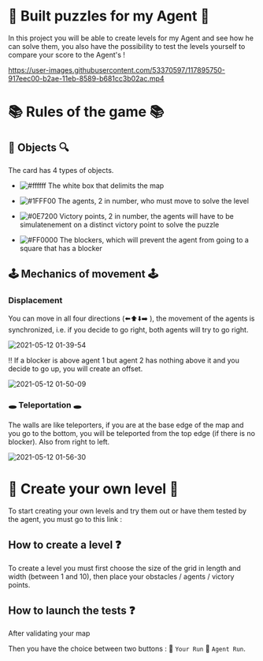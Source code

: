 # 🧩 Built puzzles for my Agent  🧩 #

In this project you will be able to create levels for my Agent and see how he can solve them, you also have the possibility to test the levels yourself to compare your score to the Agent's ! 

https://user-images.githubusercontent.com/53370597/117895750-917eec00-b2ae-11eb-8589-b681cc3b02ac.mp4



# 📚 Rules of the game 📚 #

## 🔎 Objects 🔍 ##
The card has 4 types of objects.

* ![#ffffff](https://via.placeholder.com/15/ffffff/000000?text=+) The white box that delimits the map
 
* ![#1FFF00](https://via.placeholder.com/15/1FFF00/000000?text=+) The agents, 2 in number, who must move to solve the level

* ![#0E7200](https://via.placeholder.com/15/0E7200/000000?text=+) Victory points, 2 in number, the agents will have to be simulatenement on a distinct victory point to solve the puzzle

* ![#FF0000](https://via.placeholder.com/15/FF0000/000000?text=+) The blockers, which will prevent the agent from going to a square that has a blocker


## 🕹️ Mechanics of movement 🕹️ ##

### Displacement 

You can move in all four directions (⬅️⬆️⬇️➡️ ), the movement of the agents is synchronized, i.e. if you decide to go right, both agents will try to go right.

![2021-05-12 01-39-54](https://user-images.githubusercontent.com/53370597/117897609-b2494080-b2b2-11eb-9f04-3181c1a6789a.gif)

‼️ If a blocker is above agent 1 but agent 2 has nothing above it and you decide to go up, you will create an offset.

![2021-05-12 01-50-09](https://user-images.githubusercontent.com/53370597/117898223-03a5ff80-b2b4-11eb-9fca-832ab417dcfa.gif)

### 🕳️ Teleportation 🕳️ ###

The walls are like teleporters, if you are at the base edge of the map and you go to the bottom, you will be teleported from the top edge (if there is no blocker).
Also from right to left.

![2021-05-12 01-56-30](https://user-images.githubusercontent.com/53370597/117898630-efaecd80-b2b4-11eb-80c5-96da0b2c706b.gif)

# 🧱 Create your own level 🧱 #

To start creating your own levels and try them out or have them tested by the agent, you must go to this link :

## How to create a level ❓
To create a level you must first choose the size of the grid in length and width (between 1 and 10), then place your obstacles / agents / victory points.

## How to launch the tests ❓

After validating your map 


Then you have the choice between two buttons : 🔘 `Your Run`  🔘 `Agent Run`.
